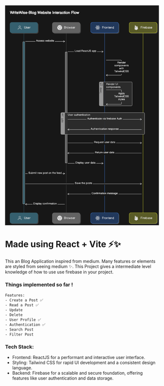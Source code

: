 ![My Image](./public/writewise.png)
# Made using React + Vite ⚡✨

This an Blog Application inspired from medium. Many features or elements are styled from seeing medium ✨.
This Project gives a intermediate level knowledge of how to use use firebase in your project.

### Things implemented so far !
```
Features:
- Create a Post ✅
- Read a Post ✅
- Update
- Delete 
- User Profile ✅
- Authentication ✅
- Search Post
- Filter Post
```
### Tech Stack:

- Frontend: ReactJS for a performant and interactive user interface.
- Styling: Tailwind CSS for rapid UI development and a consistent design language.
- Backend: Firebase for a scalable and secure foundation, offering features like user authentication and data storage.
